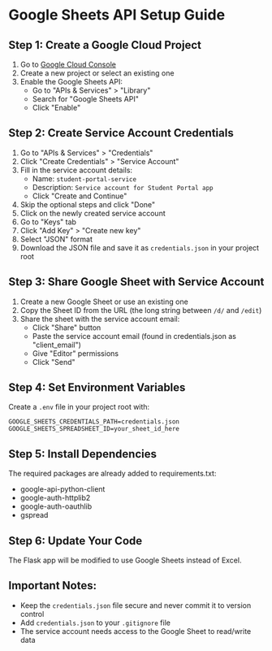 # Google Sheets API Setup Guide

## Step 1: Create a Google Cloud Project
1. Go to [Google Cloud Console](https://console.cloud.google.com/)
2. Create a new project or select an existing one
3. Enable the Google Sheets API:
   - Go to "APIs & Services" > "Library"
   - Search for "Google Sheets API"
   - Click "Enable"

## Step 2: Create Service Account Credentials
1. Go to "APIs & Services" > "Credentials"
2. Click "Create Credentials" > "Service Account"
3. Fill in the service account details:
   - Name: `student-portal-service`
   - Description: `Service account for Student Portal app`
   - Click "Create and Continue"
4. Skip the optional steps and click "Done"
5. Click on the newly created service account
6. Go to "Keys" tab
7. Click "Add Key" > "Create new key"
8. Select "JSON" format
9. Download the JSON file and save it as `credentials.json` in your project root

## Step 3: Share Google Sheet with Service Account
1. Create a new Google Sheet or use an existing one
2. Copy the Sheet ID from the URL (the long string between `/d/` and `/edit`)
3. Share the sheet with the service account email:
   - Click "Share" button
   - Paste the service account email (found in credentials.json as "client_email")
   - Give "Editor" permissions
   - Click "Send"

## Step 4: Set Environment Variables
Create a `.env` file in your project root with:
```
GOOGLE_SHEETS_CREDENTIALS_PATH=credentials.json
GOOGLE_SHEETS_SPREADSHEET_ID=your_sheet_id_here
```

## Step 5: Install Dependencies
The required packages are already added to requirements.txt:
- google-api-python-client
- google-auth-httplib2
- google-auth-oauthlib
- gspread

## Step 6: Update Your Code
The Flask app will be modified to use Google Sheets instead of Excel.

## Important Notes:
- Keep the `credentials.json` file secure and never commit it to version control
- Add `credentials.json` to your `.gitignore` file
- The service account needs access to the Google Sheet to read/write data
